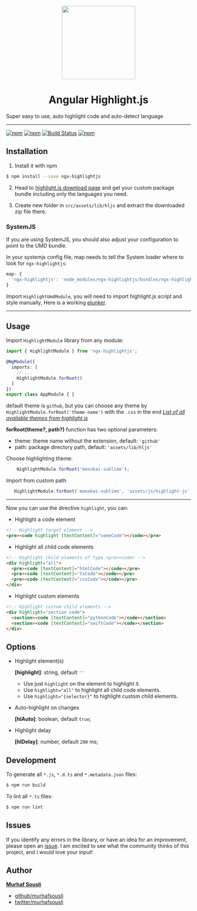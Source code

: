 <p align="center">
  <img height="200px" width="200px" style="text-align: center;" src="https://cdn.rawgit.com/MurhafSousli/ngx-highlightjs/master/assets/logo.svg">
  <h1 align="center">Angular Highlight.js</h1>
</p>

Super easy to use, auto highlight code and auto-detect language 

___
[![npm](https://img.shields.io/badge/demo-online-ed1c46.svg)](https://murhafsousli.github.io/ngx-highlightjs/)
[![npm](https://img.shields.io/npm/v/ngx-highlightjs.svg?maxAge=2592000?style=plastic)](https://www.npmjs.com/package/ngx-highlightjs) 
[![Build Status](https://travis-ci.org/MurhafSousli/ngx-highlightjs.svg?branch=master)](https://www.npmjs.com/package/ngx-highlightjs) 
[![npm](https://img.shields.io/npm/l/express.svg?maxAge=2592000)](/LICENSE)


## Installation

1. Install it with npm

```bash
$ npm install --save ngx-highlightjs
```

2. Head to [highlight.js download page](https://highlightjs.org/download/) and get your custom package bundle including only the languages you need.

3. Create new folder in `src/assets/lib/hljs` and extract the downloaded zip file there.


### SystemJS

If you are using SystemJS, you should also adjust your configuration to point to the UMD bundle.

In your systemjs config file, map needs to tell the System loader where to look for `ngx-highlightjs`:
```js
map: {
  'ngx-highlightjs': 'node_modules/ngx-highlightjs/bundles/ngx-highlightjs.umd.js',
}
```
Import `HighlightUmdModule`, you will need to import highlight.js script and style manually, Here is a working [plunker](https://plnkr.co/edit/OULKGeN9jG1KHREYZ4YF?p=preview).

---

## Usage

Import `HighlightModule` library from any module:

```ts
import { HighlightModule } from 'ngx-highlightjs';

@NgModule({
  imports: [
    // ...
    HighlightModule.forRoot()
  ]
})
export class AppModule { }
```
default theme is `github`, but you can choose any theme by `HighlightModule.forRoot('theme-name')` with the `.css` in the end
_[List of all available themes from highlight.js](https://github.com/isagalaev/highlight.js/tree/master/src/styles)_

**forRoot(theme?, path?)** function has two optional parameters:

 - theme: theme name without the extension, default: `'github'`
 - path: package directory path, default: `'assets/lib/hljs'`

 Choose highlighting theme:
```ts
    HighlightModule.forRoot('monokai-sublime');
```
 Import from custom path
 ```ts
    HighlightModule.forRoot('monokai-sublime', 'assets/js/highlight-js');
 ```

---

Now you can use the directive `highlight`, you can:

 - Highlight a code element

```html
<!-- Highlight target element -->
<pre><code highlight [textContent]="someCode"></code></pre>
```
 - Highlight all child code elements

```html
<!-- Highlight child elements of type <pre><code> -->
<div highlight="all">
  <pre><code [textContent]="htmlCode"></code></pre>
  <pre><code [textContent]="tsCode"></code></pre>
  <pre><code [textContent]="cssCode"></code></pre>
</div>
```
 - Highlight custom elements

```html
<!-- Highlight custom child elements -->
<div highlight="section code">
  <section><code [textContent]="pythonCode"></code></section>
  <section><code [textContent]="swiftCode"></code></section>
</div>
```

## Options

- Highlight element(s)

  **[highlight]**: string, default `''`

  * Use just `highlight` on the element to highlight it.
  * Use `highlight="all"` to highlight all child code elements.
  * Use `highlight="{selector}"` to highlight custom child elements.

- Auto-highlight on changes

  **[hlAuto]**: boolean, default `true`;

- Highlight delay 

  **[hlDelay]**: number, default `200` ms;

## Development

To generate all `*.js`, `*.d.ts` and `*.metadata.json` files:

```bash
$ npm run build
```

To lint all `*.ts` files:

```bash
$ npm run lint
```

## Issues

If you identify any errors in the library, or have an idea for an improvement, please open an [issue](https://github.com/MurhafSousli/ngx-highlightjs/issues). I am excited to see what the community thinks of this project, and I would love your input!

## Author

 **[Murhaf Sousli](http://murhafsousli.com)**

 - [github/murhafsousli](https://github.com/MurhafSousli)
 - [twitter/murhafsousli](https://twitter.com/MurhafSousli)

